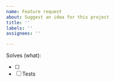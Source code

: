 ```yaml
---
name: Feature request
about: Suggest an idea for this project
title: ''
labels: ''
assignees: ''

---
```


Solves (what):
- [ ] <Implement>
- [ ] Tests
